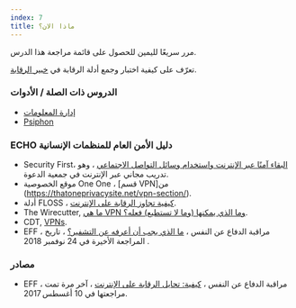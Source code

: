 ```yaml
---
index: 7
title: ماذا الان؟
---
```

مرر سريعًا لليمين للحصول على قائمة مراجعة هذا الدرس.

تعرّف على كيفية اختبار وجمع أدلة الرقابة في [خبير الرقابة](umbrella://communications/censorship/expert).

### الدروس ذات الصلة / الأدوات

*   [إدارة المعلومات](umbrella://information/managing-information)
*   [Psiphon](umbrella://tools/messagging/s_psiphon.md)

### ECHO دليل الأمن العام للمنظمات الإنسانية

*   Security First، [البقاء آمنًا عبر الإنترنت واستخدام وسائل التواصل الاجتماعي](https://advocacyassembly.org/en/courses/32/#/chapter/1/lesson/1) ، وهو تدريب مجاني عبر الإنترنت في جمعية الدعوة.
*   موقع الخصوصية One One ، [قسم VPN]من  (https://thatoneprivacysite.net/vpn-section/).
*   أدلة FLOSS ، [كيفية تجاوز الرقابة على الإنترنت](http://booki.flossmanuals.net/bypassing-censorship/).
*   The Wirecutter, [ما هي VPN وما الذي يمكنها (وما لا تستطيع) فعله؟](https://thewirecutter.com/reviews/what-is-a-vpn/).
*   CDT, [VPNs](https://cdt.org/issue/privacy-data/vpns/).
*   EFF ، مراقبة الدفاع عن النفس ، [ما الذي يجب أن أعرفه عن التشفير؟](https://ssd.eff.org/en/module/what-should-i-know-about-encryption) ، تاريخ المراجعة الأخيرة في 24 نوفمبر 2018 .


### مصادر

*   EFF ، مراقبة الدفاع عن النفس ، [كيفية: تحايل الرقابة على الإنترنت](https://ssd.eff.org/en/module/how-circumvent-online-censorship) ، آخر مرة تمت مراجعتها في 10 أغسطس 2017.
